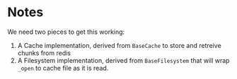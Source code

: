 # Notes

We need two pieces to get this working:

1. A Cache implementation, derived from `BaseCache` to store and retreive chunks from redis
2. A Filesystem implementation, derived from `BaseFilesystem` that will wrap `_open` to cache file as it is read.

